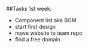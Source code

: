 ##Tasks 1st week:

- Component list aka BOM
- start first design
- move website to team repo
- find a free domain 

